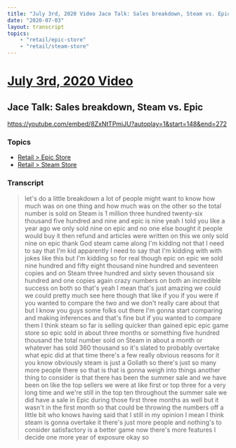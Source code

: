 ```yaml
---
title: "July 3rd, 2020 Video Jace Talk: Sales breakdown, Steam vs. Epic"
date: "2020-07-03"
layout: transcript
topics:
    - "retail/epic-store"
    - "retail/steam-store"
---
```

# [July 3rd, 2020 Video](../2020-07-03.md)
## Jace Talk: Sales breakdown, Steam vs. Epic
https://youtube.com/embed/8ZxNtTPmiJU?autoplay=1&start=148&end=272

### Topics
* [Retail > Epic Store](../topics/retail/epic-store.md)
* [Retail > Steam Store](../topics/retail/steam-store.md)

### Transcript

> let's do a little breakdown a lot of people might want to know how much was on one thing and how much was on the other so the total number is sold on Steam is 1 million three hundred twenty-six thousand five hundred and nine and epic is nine yeah I told you like a year ago we only sold nine on epic and no one else bought it people would buy it then refund and articles were written on this we only sold nine on epic thank God steam came along I'm kidding not that I need to say that I'm kid apparently I need to say that I'm kidding with with jokes like this but I'm kidding so for real though epic on epic we sold nine hundred and fifty eight thousand nine hundred and seventeen copies and on Steam three hundred and sixty seven thousand six hundred and one copies again crazy numbers on both an incredible success on both so that's yeah I mean that's just amazing we could we could pretty much see here though that like if you if you were if you wanted to compare the two and we don't really care about that but I know you guys some folks out there I'm gonna start comparing and making inferences and that's fine but if you wanted to compare them I think steam so far is selling quicker than gained epic epic game store so epic sold in about three months or something five hundred thousand the total number sold on Steam in about a month or whatever has sold 360 thousand so it's slated to probably overtake what epic did at that time there's a few really obvious reasons for it you know obviously steam is just a Goliath so there's just so many more people there so that is that is gonna weigh into things another thing to consider is that there has been the summer sale and we have been on like the top sellers we were at like first or top three for a very long time and we're still in the top ten throughout the summer sale we did have a sale in Epic during those first three months as well but it wasn't in the first month so that could be throwing the numbers off a little bit who knows having said that I still in my opinion I mean I think steam is gonna overtake it there's just more people and nothing's to consider satisfactory is a better game now there's more features I decide one more year of exposure okay so
